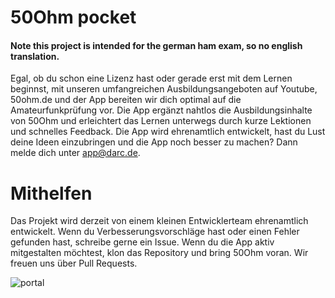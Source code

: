 # 50Ohm pocket

#### Note this project is intended for the german ham exam, so no english translation.


Egal, ob du schon eine Lizenz hast oder gerade erst mit dem Lernen beginnst, mit unseren umfangreichen Ausbildungsangeboten auf Youtube, 50ohm.de und der App bereiten wir dich optimal auf die Amateurfunkprüfung vor. Die App ergänzt nahtlos die Ausbildungsinhalte von 50Ohm und erleichtert das Lernen unterwegs durch kurze Lektionen und schnelles Feedback. Die App wird ehrenamtlich entwickelt, hast du Lust deine Ideen einzubringen und die App noch besser zu machen? Dann melde dich unter app@darc.de.

# Mithelfen
Das Projekt wird derzeit von einem kleinen Entwicklerteam ehrenamtlich entwickelt. Wenn du Verbesserungsvorschläge hast oder einen Fehler gefunden hast, schreibe gerne ein Issue.  Wenn du die App aktiv mitgestalten möchtest, klon das Repository und bring 50Ohm voran. Wir freuen uns über Pull Requests. 

![portal](https://github.com/Konradrundfunk/50ohm-pocket/assets/33392939/7ddb8cbc-5c60-4c5d-8e59-6541ce410919)
